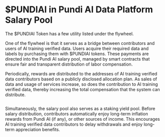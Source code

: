 # $PUNDIAI in Pundi AI Data Platform Salary Pool

The $PUNDIAI Token has a few utility listed under the flywheel.

One of the flywheel is that it serves as a bridge between contributors and users of AI training verified data. Users acquire their required data and labels by purchasing them with $PUNDIAI tokens. These payments are directed into the Pundi AI salary pool, managed by smart contracts that ensure fair and transparent distribution of labor compensation.

Periodically, rewards are distributed to the addresses of AI training verified data contributors based on a publicly disclosed allocation plan. As sales of data and usage of services increase, so does the contribution to AI training verified data, thereby increasing the total compensation that the system can distribute.

<figure><img src="../../.gitbook/assets/D1-08.png" alt=""><figcaption></figcaption></figure>

Simultaneously, the salary pool also serves as a staking yield pool. Before salary distribution, contributors automatically enjoy long-term inflation rewards from Pundi AI (if any), or other sources of income. This encourages AI training verified data contributors to delay withdrawals and enjoy long-term appreciation benefits.
